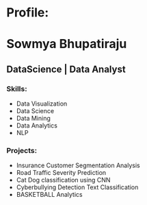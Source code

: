 # Profile:                                                                              
# Sowmya Bhupatiraju                                                                 
## DataScience | Data Analyst                                                                   
### Skills:
* Data Visualization
* Data Science
* Data Mining
* Data Analytics
* NLP


### Projects:
* Insurance Customer Segmentation Analysis
* Road Traffic Severity Prediction
* Cat Dog classification using CNN
* Cyberbullying Detection Text Classification
* BASKETBALL Analytics
